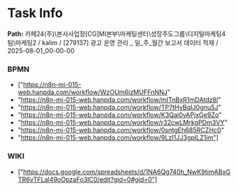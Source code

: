 # Task Info

**Path:** 카페24(주)\본사사업장\[CG]MI본부\마케팅센터\성장주도그룹\디지털마케팅4팀\마케팅2 / kalim / [279137] 광고 운영 관리 _ 일_주_월간 보고서 데이터 적재 / 2025-08-01_00-00-00

### BPMN
- ["https://n8n-mi-015-web.hanpda.com/workflow/WzOUm6izMUFFnNNJ"
- "https://n8n-mi-015-web.hanpda.com/workflow/mITnBxR1mDAtdz8l"
- "https://n8n-mi-015-web.hanpda.com/workflow/TP7tHyBqIJ0gnu5J"
- "https://n8n-mi-015-web.hanpda.com/workflow/K3Qai0vAPjxGe9Zo"
- "https://n8n-mi-015-web.hanpda.com/workflow/r32cwLMrkgPDm3VY"
- "https://n8n-mi-015-web.hanpda.com/workflow/0sntgEh685RCZHc0"
- "https://n8n-mi-015-web.hanpda.com/workflow/9LzI1JJ3gpILZ1im"]

### WIKI
- ["https://docs.google.com/spreadsheets/d/1NA6Qg740h_NwK9timABxGTR6vTFLal49oOpzaFo3lC0/edit?gid=0#gid=0"]

